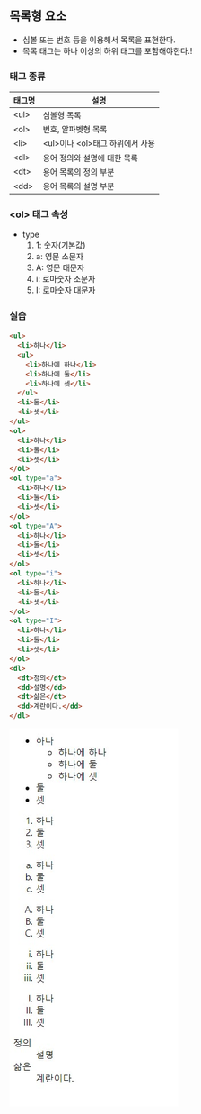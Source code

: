 ## 목록형 요소

- 심볼 또는 번호 등을 이용해서 목록을 표현한다.
- 목록 태그는 하나 이상의 하위 태그를 포함해야한다.!

### 태그 종류

|태그명|설명|
|---|---|
|\<ul\>|심볼형 목록|
|\<ol\>|번호, 알파벳형 목록|
|\<li\>|\<ul\>이나 \<ol\>태그 하위에서 사용|
|\<dl\>|용어 정의와 설명에 대한 목록|
|\<dt\>|용어 목록의 정의 부분|
|\<dd\>|용어 목록의 설명 부분|

### \<ol\> 태그 속성

- type
    1. 1: 숫자(기본값)
    2. a: 영문 소문자
    3. A: 영문 대문자
    4. i: 로마숫자 소문자
    5. I: 로마숫자 대문자

### 실습

```html
<ul>
  <li>하나</li>
  <ul>
    <li>하나에 하나</li>
    <li>하나에 둘</li>
    <li>하나에 셋</li>
  </ul>
  <li>둘</li>
  <li>셋</li>
</ul>
<ol>
  <li>하나</li>
  <li>둘</li>
  <li>셋</li>
</ol>
<ol type="a">
  <li>하나</li>
  <li>둘</li>
  <li>셋</li>
</ol>
<ol type="A">
  <li>하나</li>
  <li>둘</li>
  <li>셋</li>
</ol>
<ol type="i">
  <li>하나</li>
  <li>둘</li>
  <li>셋</li>
</ol>
<ol type="I">
  <li>하나</li>
  <li>둘</li>
  <li>셋</li>
</ol>
<dl>
  <dt>정의</dt>
  <dd>설명</dd>
  <dt>삶은</dt>
  <dd>계란이다.</dd>
</dl>
```

![실행결과](/assets/img/posts/html-003/list.jpg)